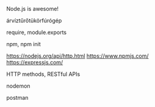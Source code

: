 Node.js is awesome!

árvíztűrőtükörfúrógép


require, module.exports

npm, npm init

https://nodejs.org/api/http.html
https://www.npmjs.com/
https://expressjs.com/

HTTP methods, RESTful APIs

nodemon

postman